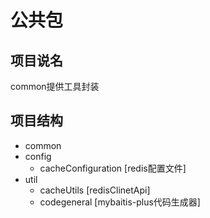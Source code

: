 # 公共包
## 项目说名
common提供工具封装
## 项目结构  
 * common  
  * config  
    * cacheConfiguration [redis配置文件]
  * util
    * cacheUtils [redisClinetApi]
    * codegeneral [mybaitis-plus代码生成器]
